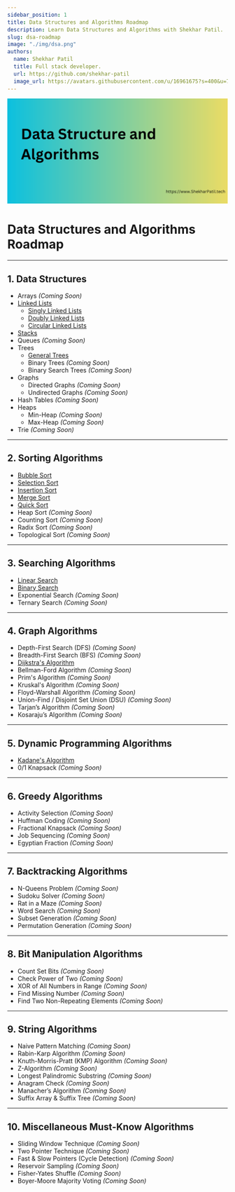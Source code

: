 ```yaml
---
sidebar_position: 1
title: Data Structures and Algorithms Roadmap
description: Learn Data Structures and Algorithms with Shekhar Patil.
slug: dsa-roadmap
image: "./img/dsa.png"
authors:
  name: Shekhar Patil
  title: Full stack developer.
  url: https://github.com/shekhar-patil
  image_url: https://avatars.githubusercontent.com/u/16961675?s=400&u=70e54719e239d1148c24bc8661a72ee9e59f420d&v=4
---
```


![Data structures and Algorithms](img/dsa.png)

# Data Structures and Algorithms Roadmap

---

## 1. **Data Structures**

- Arrays *(Coming Soon)*
- [Linked Lists](data-structures/linked-list)
  - [Singly Linked Lists](data-structures/linked-list/singly-linked-list)
  - [Doubly Linked Lists](data-structures/linked-list/doubly-linked-list)
  - [Circular Linked Lists](data-structures/linked-list/circular-linked-list)
- [Stacks](data-structures/stack)
- Queues *(Coming Soon)*
- Trees
  - [General Trees](data-structures/tree/general-tree)
  - Binary Trees *(Coming Soon)*
  - Binary Search Trees *(Coming Soon)*
- Graphs
  - Directed Graphs *(Coming Soon)*
  - Undirected Graphs *(Coming Soon)*
- Hash Tables *(Coming Soon)*
- Heaps
  - Min-Heap *(Coming Soon)*
  - Max-Heap *(Coming Soon)*
- Trie *(Coming Soon)*

---

## 2. **Sorting Algorithms**

- [Bubble Sort](sorting-algorithms/bubble-sort)
- [Selection Sort](sorting-algorithms/selection-sort)
- [Insertion Sort](sorting-algorithms/insertion-sort)
- [Merge Sort](sorting-algorithms/merge-sort)
- [Quick Sort](sorting-algorithms/quick-sort)
- Heap Sort *(Coming Soon)*
- Counting Sort *(Coming Soon)*
- Radix Sort *(Coming Soon)*
- Topological Sort *(Coming Soon)*

---

## 3. **Searching Algorithms**

- [Linear Search](searching-algorithms/linear-search)
- [Binary Search](searching-algorithms/binary-search)
- Exponential Search *(Coming Soon)*
- Ternary Search *(Coming Soon)*

---

## 4. **Graph Algorithms**

- Depth-First Search (DFS) *(Coming Soon)*
- Breadth-First Search (BFS) *(Coming Soon)*
- [Dijkstra's Algorithm](graph-algorithms/dijkstra-algorithm)
- Bellman-Ford Algorithm *(Coming Soon)*
- Prim's Algorithm *(Coming Soon)*
- Kruskal's Algorithm *(Coming Soon)*
- Floyd-Warshall Algorithm *(Coming Soon)*
- Union-Find / Disjoint Set Union (DSU) *(Coming Soon)*
- Tarjan’s Algorithm *(Coming Soon)*
- Kosaraju’s Algorithm *(Coming Soon)*

---

## 5. **Dynamic Programming Algorithms**

- [Kadane's Algorithm](dynamic-programming/kandanes-algorithm)
- 0/1 Knapsack *(Coming Soon)*

---

## 6. **Greedy Algorithms**

- Activity Selection *(Coming Soon)*
- Huffman Coding *(Coming Soon)*
- Fractional Knapsack *(Coming Soon)*
- Job Sequencing *(Coming Soon)*
- Egyptian Fraction *(Coming Soon)*

---

## 7. **Backtracking Algorithms**

- N-Queens Problem *(Coming Soon)*
- Sudoku Solver *(Coming Soon)*
- Rat in a Maze *(Coming Soon)*
- Word Search *(Coming Soon)*
- Subset Generation *(Coming Soon)*
- Permutation Generation *(Coming Soon)*

---

## 8. **Bit Manipulation Algorithms**

- Count Set Bits *(Coming Soon)*
- Check Power of Two *(Coming Soon)*
- XOR of All Numbers in Range *(Coming Soon)*
- Find Missing Number *(Coming Soon)*
- Find Two Non-Repeating Elements *(Coming Soon)*

---

## 9. **String Algorithms**

- Naive Pattern Matching *(Coming Soon)*
- Rabin-Karp Algorithm *(Coming Soon)*
- Knuth-Morris-Pratt (KMP) Algorithm *(Coming Soon)*
- Z-Algorithm *(Coming Soon)*
- Longest Palindromic Substring *(Coming Soon)*
- Anagram Check *(Coming Soon)*
- Manacher’s Algorithm *(Coming Soon)*
- Suffix Array & Suffix Tree *(Coming Soon)*

---

## 10. **Miscellaneous Must-Know Algorithms**

- Sliding Window Technique *(Coming Soon)*
- Two Pointer Technique *(Coming Soon)*
- Fast & Slow Pointers (Cycle Detection) *(Coming Soon)*
- Reservoir Sampling *(Coming Soon)*
- Fisher-Yates Shuffle *(Coming Soon)*
- Boyer-Moore Majority Voting *(Coming Soon)*
